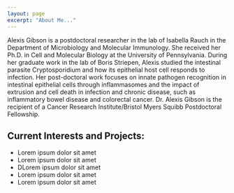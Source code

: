 ```yaml
---
layout: page
excerpt: "About Me..."
---
```


Alexis Gibson is a postdoctoral researcher in the lab of Isabella Rauch in the Department of Microbiology and Molecular Immunology. She received her Ph.D. in Cell and Molecular Biology at the University of Pennsylvania. During her graduate work in the lab of Boris Striepen, Alexis studied the intestinal parasite Cryptosporidium and how its epithelial host cell responds to infection. Her post-doctoral work focuses on innate pathogen recognition in intestinal epithelial cells through inflammasomes and the impact of extrusion and cell death in infection and chronic disease, such as inflammatory bowel disease and colorectal cancer. Dr. Alexis Gibson is the recipient of a Cancer Research Institute/Bristol Myers Squibb Postdoctoral Fellowship.

## Current Interests and Projects:

- Lorem ipsum dolor sit amet
- Lorem ipsum dolor sit amet
- DLorem ipsum dolor sit amet
- Lorem ipsum dolor sit amet
- Lorem ipsum dolor sit amet

